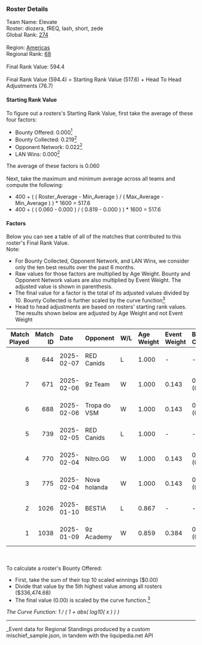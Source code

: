 ### Roster Details<br />
Team Name: Elevate<br />
Roster: diozera, fREQ, lash, short, zede<br />
Global Rank: [274](../../standings_global_2025_03_01.md)<br />
<br />
Region: [Americas]( ../../standings_americas_2025_03_01.md)<br />
Regional Rank: [68]( ../../standings_americas_2025_03_01.md)<br />
<br />
Final Rank Value:  594.4<br />
<br />
Final Rank Value (594.4) = Starting Rank Value (517.6) + Head To Head Adjustments (76.7)<br />

#### Starting Rank Value<br />
To figure out a rosters's Starting Rank Value, first take the average of these four factors:<br />
- Bounty Offered: 0.000[<sup>1</sup>](#table2)
- Bounty Collected: 0.219[<sup>2</sup>](#table1)
- Opponent Network: 0.022[<sup>2</sup>](#table1)
- LAN Wins: 0.000[<sup>2</sup>](#table1)

The average of these factors is 0.060<br />
<br />
Next, take the maximum and minimum average across all teams and compute the following:<br />
- 400 + ( ( Roster_Average - Min_Average ) / ( Max_Average - Min_Average ) ) * 1600 = 517.6
- 400 + ( ( 0.060 - 0.000 ) / ( 0.819 - 0.000 ) ) * 1600 = 517.6


#### Factors<br />
Below you can see a table of all of the matches that contributed to this roster's Final Rank Value.<br />
Note:<br />

- For Bounty Collected, Opponent Network, and LAN Wins, we consider only the ten best results over the past 6 months.
- Raw values for those factors are multiplied by Age Weight. Bounty and Opponent Network values are also multiplied by Event Weight. The adjusted value is shown in parenthesis.
- The final value for a factor is the total of its adjusted values divided by 10. Bounty Collected is further scaled by the curve function[<sup>3</sup>](#curveFunction)
- Head to head adjustments are based on rosters' starting rank values. The results shown below are adjusted by Age Weight and not Event Weight
<span id="table1"></span><br />


| Match Played | Match ID | Date       | Opponent     | W/L | Age Weight | Event Weight | Bounty Collected | Opponent Network | LAN Wins  | H2H Adj. | Roster                              |
| -: | -: | :- | :- | :- | :- | :- | :- | :- | :- | -: | :- |
|            8 |      644 | 2025-02-07 | RED Canids   | L   | 1.000      | -            | -                | -                | -         |    -5.71 | diozera, fREQ, lash, short, zede    |
|            7 |      671 | 2025-02-06 | 9z Team      | W   | 1.000      | 0.143        | 0.015 (0.002)    | 0.126 (0.018)    | 0 (0.000) |    23.14 | diozera, fREQ, lash, short, zede    |
|            6 |      688 | 2025-02-06 | Tropa do VSM | W   | 1.000      | 0.143        | 0.000 (0.000)    | 0.167 (0.024)    | 0 (0.000) |    12.10 | diozera, fREQ, lash, short, zede    |
|            5 |      739 | 2025-02-05 | RED Canids   | L   | 1.000      | -            | -                | -                | -         |    -5.42 | diozera, fREQ, lash, short, zede    |
|            4 |      770 | 2025-02-04 | Nitro.GG     | W   | 1.000      | 0.143        | 0.001 (0.000)    | 0.414 (0.059)    | 0 (0.000) |    19.71 | diozera, fREQ, lash, short, zede    |
|            3 |      775 | 2025-02-04 | Nova holanda | W   | 1.000      | 0.143        | 0.000 (0.000)    | 0.107 (0.015)    | 0 (0.000) |    17.94 | diozera, fREQ, lash, short, zede    |
|            2 |     1026 | 2025-01-10 | BESTIA       | L   | 0.867      | -            | -                | -                | -         |    -3.08 | desh, fREQ, Leomonster, short, zede |
|            1 |     1038 | 2025-01-09 | 9z Academy   | W   | 0.859      | 0.384        | 0.001 (0.000)    | 0.320 (0.106)    | 0 (0.000) |    18.05 | desh, fREQ, Leomonster, short, zede |

<br />
<span id="table2"></span><br />
To calculate a roster's Bounty Offered:<br />

- First, take the sum of their top 10 scaled winnings ($0.00)
- Divide that value by the 5th highest value among all rosters ($336,474.68)
- The final value (0.00) is scaled by the curve function.[<sup>3</sup>](#curveFunction)

<span id="curveFunction"></span>_The Curve Function: 1 / ( 1 + abs( log10( x ) ) )_<br />

---
_Event data for Regional Standings produced by a custom mischief_sample.json, in tandem with the liquipedia.net API<br />
